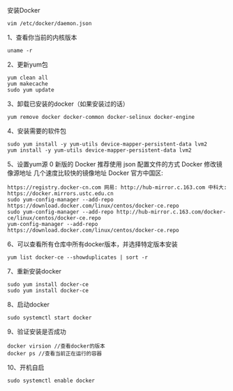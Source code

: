 安装Docker

    vim /etc/docker/daemon.json

1、查看你当前的内核版本

    uname -r

2、更新yum包

    yum clean all
    yum makecache
    sudo yum update

3、卸载已安装的docker（如果安装过的话）

    yum remove docker docker-common docker-selinux docker-engine

4、安装需要的软件包

    sudo yum install -y yum-utils device-mapper-persistent-data lvm2
    yum install -y yum-utils device-mapper-persistent-data lvm2

5、设置yum源
0 新版的 Docker 推荐使用 json 配置文件的方式 Docker 修改镜像源地址
几个速度比较快的镜像地址 Docker 官方中国区:

    https://registry.docker-cn.com 网易: http://hub-mirror.c.163.com 中科大: https://docker.mirrors.ustc.edu.cn
    sudo yum-config-manager --add-repo https://download.docker.com/linux/centos/docker-ce.repo
    sudo yum-config-manager --add-repo http://hub-mirror.c.163.com/docker-ce/linux/centos/docker-ce.repo
    yum-config-manager --add-repo https://download.docker.com/linux/centos/docker-ce.repo

6、可以查看所有仓库中所有docker版本，并选择特定版本安装

    yum list docker-ce --showduplicates | sort -r

7、重新安装docker

    sudo yum install docker-ce
    sudo yum install docker-ce

8、启动docker

    sudo systemctl start docker

9、验证安装是否成功

    docker virsion //查看docker的版本
    docker ps //查看当前正在运行的容器

10、开机自启

    sudo systemctl enable docker
